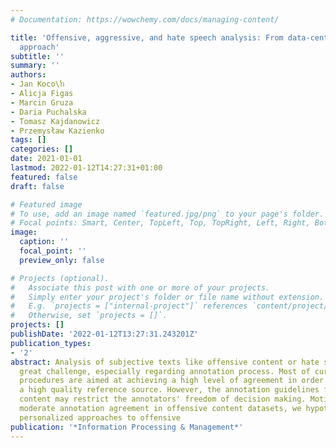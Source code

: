 ```yaml
---
# Documentation: https://wowchemy.com/docs/managing-content/

title: 'Offensive, aggressive, and hate speech analysis: From data-centric to human-centered
  approach'
subtitle: ''
summary: ''
authors:
- Jan Koco\ŉ
- Alicja Figas
- Marcin Gruza
- Daria Puchalska
- Tomasz Kajdanowicz
- Przemysław Kazienko
tags: []
categories: []
date: 2021-01-01
lastmod: 2022-01-12T14:27:31+01:00
featured: false
draft: false

# Featured image
# To use, add an image named `featured.jpg/png` to your page's folder.
# Focal points: Smart, Center, TopLeft, Top, TopRight, Left, Right, BottomLeft, Bottom, BottomRight.
image:
  caption: ''
  focal_point: ''
  preview_only: false

# Projects (optional).
#   Associate this post with one or more of your projects.
#   Simply enter your project's folder or file name without extension.
#   E.g. `projects = ["internal-project"]` references `content/project/deep-learning/index.md`.
#   Otherwise, set `projects = []`.
projects: []
publishDate: '2022-01-12T13:27:31.243201Z'
publication_types:
- '2'
abstract: Analysis of subjective texts like offensive content or hate speech is a
  great challenge, especially regarding annotation process. Most of current annotation
  procedures are aimed at achieving a high level of agreement in order to generate
  a high quality reference source. However, the annotation guidelines for subjective
  content may restrict the annotators' freedom of decision making. Motivated by a
  moderate annotation agreement in offensive content datasets, we hypothesize that
  personalized approaches to offensive
publication: '*Information Processing & Management*'
---
```

